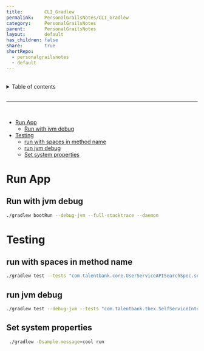 ```yaml
---
title:        CLI_Gradlew
permalink:    PersonalGrailsNotes/CLI_Gradlew
category:     PersonalGrailsNotes
parent:       PersonalGrailsNotes
layout:       default
has_children: false
share:        true
shortRepo:
  - personalgrailsnotes
  - default
---
```



<br/>

<details markdown="block">
<summary>
Table of contents
</summary>
{: .text-delta }
1. TOC
{:toc}
</details>

<br/>

***

<br/>

- [Run App](#run-app)
    - [Run with jvm
      debug](#run-with-jvm-debug)
- [Testing](#testing)
    - [run with spaces in method
      name](#run-with-spaces-in-method-name)
    - [run jvm debug](#run-jvm-debug)
    - [Set system
      properties](#set-system-properties)

# Run App

## Run with jvm debug

``` bash
./gradlew bootRun --debug-jvm --full-stacktrace --daemon 
```

# Testing

## run with spaces in method name

``` bash
./gradlew test --tests "com.talentbank.core.UserServiceAPISearchSpec.search for name Dick with clientSetupIds"
```

## run jvm debug

``` bash
./gradlew test --debug-jvm --tests "com.talentbank.tbex.SelfServiceIntegration.SelfServiceIntegrationControllerSpec.test_rest_no_request_object"  --full-stacktrace
```

## Set system properties

``` bash
 ./gradlew -Dsample.message=cool run
```